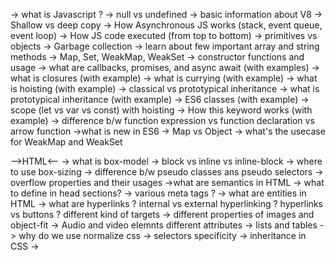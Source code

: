 -> what is Javascript ?
-> null vs undefined
-> basic information about V8
-> Shallow vs deep copy
-> How Asynchronous JS works (stack, event queue, event loop)
-> How JS code executed (from top to bottom)
-> primitives vs objects
-> Garbage collection
-> learn about few important array and string methods
-> Map, Set, WeakMap, WeakSet
-> constructor functions and usage
-> what are callbacks, promises, and async await (with examples)
-> what is closures (with example)
-> what is currying (with example)
-> what is hoisting (with example)
-> classical vs prototypical inheritance
-> what is prototypical inheritance (with example)
-> ES6 classes (with example)
-> scope (let vs var vs const) with hoisting
-> How this keyword works (with example)
-> difference b/w function expression vs function declaration vs arrow function
->what is new in ES6
-> Map vs Object
-> what's the usecase for WeakMap and WeakSet

-->HTML<--
-> what is box-model
-> block vs inline vs inline-block
-> where to use box-sizing
-> difference b/w pseudo classes ans pseudo selectors
-> overflow properties and their usages
->what are semantics in HTML
-> what to define in head sections?
-> various meta tags ?
-> what are entities in HTML
-> what are hyperlinks ? internal vs external hyperlinking ? hyperlinks vs buttons ? different kind of targets
-> different properties of images and object-fit
-> Audio and video elemnts different attributes
-> lists and tables
-> why do we use normalize css
-> selectors specificity
-> inheritance in CSS
->

